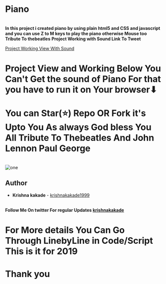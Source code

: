# Piano
<br>
<b>In this project i created piano by using plain html5 and CSS and javascript and you can use Z to M keys to play the piano otherwise Mouse too Tribute To thebeatles</b>
<b>Project Working with Sound Link To Tweet</b><br>

<a href="https://twitter.com/krishna_9918/status/1212056086724788224" target_blank="" >Project Working View With Sound</a>

# Project View and Working Below You Can't Get the sound of Piano For that you have to run it on Your browser⬇
# You can Star(⭐) Repo OR Fork it's Upto You As always God bless You All Tribute To Thebeatles And John Lennon Paul George
<br>
<img src="https://github.com/krishnakakade1999/Piano/blob/master/piano.gif" alt="one">

## Author

  * **Krishna kakade**  - [krishnakakade1999](https://github.com/krishnakakade1999)

  <br>
 <b>Follow Me On twitter For regular Updates 
<a href="https://twitter.com/krishna_9918" target_blank="" <b>krishnakakade</b></a>
 <br>
 
 # For More details You Can Go Through LinebyLine in Code/Script This is it for 2019
 # Thank you  
